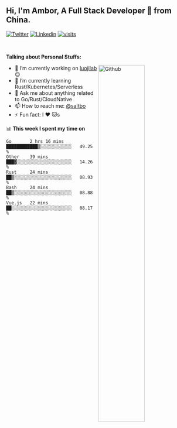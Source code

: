 ## Hi, I'm Ambor, A Full Stack Developer 🚀 from China.

[![Twitter](https://img.shields.io/badge/-saltbo-1ca0f1?style=flat&logo=twitter&logoColor=white)](https://twitter.com/rdsaltbo)
[![Linkedin](https://img.shields.io/badge/-saltbo-blue?style=flat&logo=Linkedin&logoColor=white)](https://www.linkedin.com/in/saltbo/)
[![visits](https://visitor.vercel.app/page/saltbo?color=light-green)](https://github.com/saltbo/)

&nbsp;  

**Talking about Personal Stuffs:**
<!-- Any image aligned to the right. Beware the width  -->
<img width="50%" align="right" alt="Github" src="https://raw.githubusercontent.com/saltbo/saltbo/master/images/git-header.svg" />

- 🔭 I’m currently working on [luojilab](https://github.com/luojilab) :wink:
- 🌱 I’m currently learning Rust/Kubernetes/Serverless
- 💬 Ask me about anything related to Go/Rust/CloudNative
- 📫 How to reach me: [@saltbo](https://twitter.com/rdsaltbo)
- ⚡ Fun fact: I :heart: :cat:s


📊 **This week I spent my time on**
<!--START_SECTION:waka-->
```text
Go       2 hrs 16 mins   ████████████▒░░░░░░░░░░░░   49.25 % 
Other    39 mins         ███▓░░░░░░░░░░░░░░░░░░░░░   14.26 % 
Rust     24 mins         ██▒░░░░░░░░░░░░░░░░░░░░░░   08.93 % 
Bash     24 mins         ██▒░░░░░░░░░░░░░░░░░░░░░░   08.88 % 
Vue.js   22 mins         ██░░░░░░░░░░░░░░░░░░░░░░░   08.17 % 
```
<!--END_SECTION:waka-->
